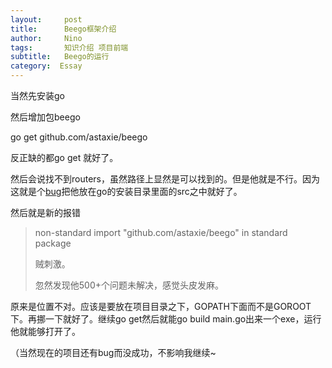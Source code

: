 ```yaml
---
layout:     post
title:      Beego框架介绍
author:     Nino
tags: 		知识介绍 项目前端
subtitle:  	Beego的运行
category:  Essay
---
```




当然先安装go

然后增加包beego

go get github.com/astaxie/beego

反正缺的都go get 就好了。

然后会说找不到routers，虽然路径上显然是可以找到的。但是他就是不行。因为这就是个[bug](<https://github.com/astaxie/beego/issues/810>)把他放在go的安装目录里面的src之中就好了。

然后就是新的报错

> non-standard import "github.com/astaxie/beego" in standard package
>
> 贼刺激。
>
> 忽然发现他500+个问题未解决，感觉头皮发麻。

原来是位置不对。应该是要放在项目目录之下，GOPATH下面而不是GOROOT下。再挪一下就好了。继续go get然后就能go build main.go出来一个exe，运行他就能够打开了。

（当然现在的项目还有bug而没成功，不影响我继续~